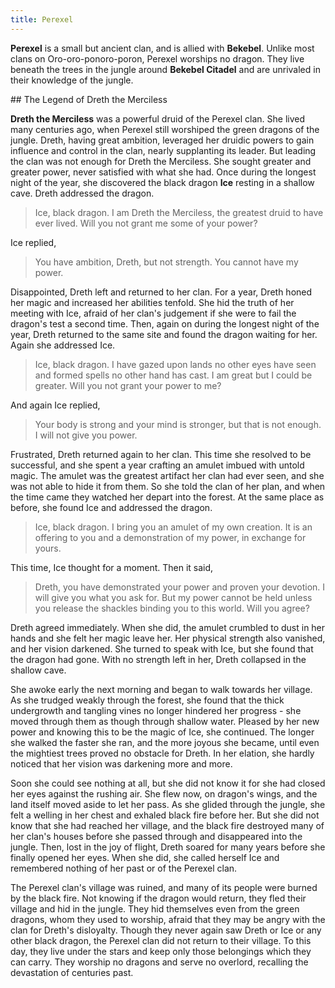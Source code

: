 ```yaml
---
title: Perexel
---
```


**Perexel** is a small but ancient clan, and is allied with **Bekebel**. Unlike most clans on Oro-oro-ponoro-poron, Perexel worships no dragon. They live beneath the trees in the jungle around **Bekebel Citadel** and are unrivaled in their knowledge of the jungle.

<span class="spoiler">
## The Legend of Dreth the Merciless

**Dreth the Merciless** was a powerful druid of the Perexel clan. She lived many centuries ago, when Perexel still worshiped the green dragons of the jungle. Dreth, having great ambition, leveraged her druidic powers to gain influence and control in the clan, nearly supplanting its leader. But leading the clan was not enough for Dreth the Merciless. She sought greater and greater power, never satisfied with what she had. Once during the longest night of the year, she discovered the black dragon **Ice** resting in a shallow cave. Dreth addressed the dragon.

> Ice, black dragon. I am Dreth the Merciless, the greatest druid to have ever lived. Will you not grant me some of your power?

Ice replied,

> You have ambition, Dreth, but not strength. You cannot have my power.

Disappointed, Dreth left and returned to her clan. For a year, Dreth honed her magic and increased her abilities tenfold. She hid the truth of her meeting with Ice, afraid of her clan's judgement if she were to fail the dragon's test a second time. Then, again on during the longest night of the year, Dreth returned to the same site and found the dragon waiting for her. Again she addressed Ice.

> Ice, black dragon. I have gazed upon lands no other eyes have seen and formed spells no other hand has cast. I am great but I could be greater. Will you not grant your power to me?

And again Ice replied,

> Your body is strong and your mind is stronger, but that is not enough. I will not give you power.

Frustrated, Dreth returned again to her clan. This time she resolved to be successful, and she spent a year crafting an amulet imbued with untold magic. The amulet was the greatest artifact her clan had ever seen, and she was not able to hide it from them. So she told the clan of her plan, and when the time came they watched her depart into the forest. At the same place as before, she found Ice and addressed the dragon.

> Ice, black dragon. I bring you an amulet of my own creation. It is an offering to you and a demonstration of my power, in exchange for yours.

This time, Ice thought for a moment. Then it said,

> Dreth, you have demonstrated your power and proven your devotion. I will give you what you ask for. But my power cannot be held unless you release the shackles binding you to this world. Will you agree?

Dreth agreed immediately. When she did, the amulet crumbled to dust in her hands and she felt her magic leave her. Her physical strength also vanished, and her vision darkened. She turned to speak with Ice, but she found that the dragon had gone. With no strength left in her, Dreth collapsed in the shallow cave.

She awoke early the next morning and began to walk towards her village. As she trudged weakly through the forest, she found that the thick undergrowth and tangling vines no longer hindered her progress - she moved through them as though through shallow water. Pleased by her new power and knowing this to be the magic of Ice, she continued. The longer she walked the faster she ran, and the more joyous she became, until even the mightiest trees proved no obstacle for Dreth. In her elation, she hardly noticed that her vision was darkening more and more.

Soon she could see nothing at all, but she did not know it for she had closed her eyes against the rushing air. She flew now, on dragon's wings, and the land itself moved aside to let her pass. As she glided through the jungle, she felt a welling in her chest and exhaled black fire before her. But she did not know that she had reached her village, and the black fire destroyed many of her clan's houses before she passed through and disappeared into the jungle. Then, lost in the joy of flight, Dreth soared for many years before she finally opened her eyes. When she did, she called herself Ice and remembered nothing of her past or of the Perexel clan.

The Perexel clan's village was ruined, and many of its people were burned by the black fire. Not knowing if the dragon would return, they fled their village and hid in the jungle. They hid themselves even from the green dragons, whom they used to worship, afraid that they may be angry with the clan for Dreth's disloyalty. Though they never again saw Dreth or Ice or any other black dragon, the Perexel clan did not return to their village. To this day, they live under the stars and keep only those belongings which they can carry. They worship no dragons and serve no overlord, recalling the devastation of centuries past.
</span>
